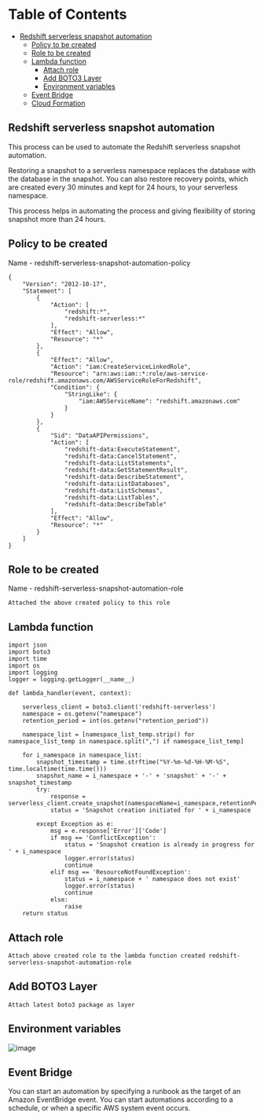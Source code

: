 # Table of Contents
- [Redshift serverless snapshot automation](#Redshift-serverless-snapshot-automation)
	- [Policy to be created](#Policy-to-be-created)
	- [Role to be created](#Role-to-be-created)
	- [Lambda function](#Lambda-function)
		- [Attach role](#Attach-role)
		- [Add BOTO3 Layer](#Add-BOTO3-Layer)
		- [Environment variables](#Environment-variables)
	- [Event Bridge](#Event-Bridge)
	- [Cloud Formation](#Cloud-Formation)

## Redshift serverless snapshot automation
This process can be used to automate the Redshift serverless snapshot automation. 

Restoring a snapshot to a serverless namespace replaces the database with the database in the snapshot. You can also restore recovery points, which are created every 30 minutes and kept for 24 hours, to your serverless namespace.

This process helps in automating the process and giving flexibility of storing snapshot more than 24 hours.

## Policy to be created 
Name - redshift-serverless-snapshot-automation-policy

```
{
    "Version": "2012-10-17",
    "Statement": [
        {
            "Action": [
                "redshift:*",
                "redshift-serverless:*"
            ],
            "Effect": "Allow",
            "Resource": "*"
        },
        {
            "Effect": "Allow",
            "Action": "iam:CreateServiceLinkedRole",
            "Resource": "arn:aws:iam::*:role/aws-service-role/redshift.amazonaws.com/AWSServiceRoleForRedshift",
            "Condition": {
                "StringLike": {
                    "iam:AWSServiceName": "redshift.amazonaws.com"
                }
            }
        },
        {
            "Sid": "DataAPIPermissions",
            "Action": [
                "redshift-data:ExecuteStatement",
                "redshift-data:CancelStatement",
                "redshift-data:ListStatements",
                "redshift-data:GetStatementResult",
                "redshift-data:DescribeStatement",
                "redshift-data:ListDatabases",
                "redshift-data:ListSchemas",
                "redshift-data:ListTables",
                "redshift-data:DescribeTable"
            ],
            "Effect": "Allow",
            "Resource": "*"
        }
    ]
}
```

## Role to be created
Name - redshift-serverless-snapshot-automation-role 
```
Attached the above created policy to this role
```

## Lambda function
```
import json
import boto3
import time
import os
import logging
logger = logging.getLogger(__name__)

def lambda_handler(event, context):
    
    serverless_client = boto3.client('redshift-serverless')
    namespace = os.getenv("namespace")
    retention_period = int(os.getenv("retention_period"))

    namespace_list = [namespace_list_temp.strip() for namespace_list_temp in namespace.split(",") if namespace_list_temp]

    for i_namespace in namespace_list:
        snapshot_timestamp = time.strftime("%Y-%m-%d-%H-%M-%S", time.localtime(time.time()))
        snapshot_name = i_namespace + '-' + 'snapshot' + '-' + snapshot_timestamp
        try:   
            response = serverless_client.create_snapshot(namespaceName=i_namespace,retentionPeriod=retention_period,snapshotName=snapshot_name)
            status = 'Snapshot creation initiated for ' + i_namespace
            
        except Exception as e:
            msg = e.response['Error']['Code']
            if msg == 'ConflictException':
                status = 'Snapshot creation is already in progress for ' + i_namespace
                logger.error(status) 
                continue
            elif msg == 'ResourceNotFoundException':
                status = i_namespace + ' namespace does not exist'
                logger.error(status) 
                continue
            else:
                raise
    return status
```

## Attach role
```
Attach above created role to the lambda function created redshift-serverless-snapshot-automation-role
```

## Add BOTO3 Layer
```
Attach latest boto3 package as layer
```

## Environment variables
![image](https://user-images.githubusercontent.com/28712961/192637887-78e7a50a-0b49-421f-95cd-4c78845e850d.png)
 
## Event Bridge
You can start an automation by specifying a runbook as the target of an Amazon EventBridge event. You can start automations according to a schedule, or when a specific AWS system event occurs.

